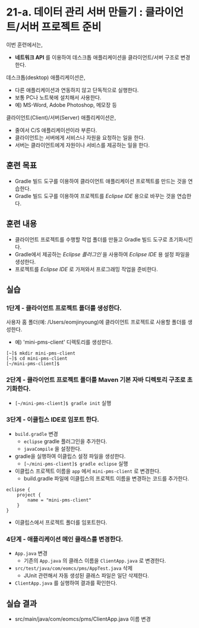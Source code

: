 # 21-a. 데이터 관리 서버 만들기 : 클라이언트/서버 프로젝트 준비

이번 훈련에서는,
- **네트워크 API** 를 이용하여 데스크톱 애플리케이션을 클라이언트/서버 구조로 변경한다.

데스크톱(desktop) 애플리케이션은,
- 다른 애플리케이션과 연동하지 않고 단독적으로 실행한다.
- 보통 PC나 노트북에 설치해서 사용한다.
- 예) MS-Word, Adobe Photoshop, 메모장 등

클라이언트(Client)/서버(Server) 애플리케이션은,
- 줄여서 C/S 애플리케이션이라 부른다.
- 클라이언트는 서버에게 서비스나 자원을 요청하는 일을 한다.
- 서버는 클라이언트에게 자원이나 서비스를 제공하는 일을 한다.


## 훈련 목표
- Gradle 빌드 도구를 이용하여 클라이언트 애플리케이션 프로젝트를 만드는 것을 연습한다.
- Gradle 빌드 도구를 이용하여 프로젝트를 *Eclipse IDE* 용으로 바꾸는 것을 연습한다.

## 훈련 내용
- 클라이언트 프로젝트를 수행할 작업 폴더를 만들고 Gradle 빌드 도구로 초기화시킨다.
- Gradle에서 제공하는 *Eclipse 플러그인* 을 사용하여 *Eclipse IDE* 용 설정 파일을 생성한다.
- 프로젝트를 *Eclipse IDE* 로 가져와서 프로그래밍 작업을 준비한다.

## 실습

### 1단계 - 클라이언트 프로젝트 폴더를 생성한다.

사용자 홈 폴더(예: /Users/eomjinyoung)에 클라이언트 프로젝트로 사용할 폴더를 생성한다.
- 예) 'mini-pms-client' 디렉토리를 생성한다.

```console
[~]$ mkdir mini-pms-client
[~]$ cd mini-pms-client
[~/mini-pms-client]$
```


### 2단계 - 클라이언트 프로젝트 폴더를 Maven 기본 자바 디렉토리 구조로 초기화한다.

- `[~/mini-pms-client]$ gradle init` 실행


### 3단계 - 이클립스 IDE로 임포트 한다.

- `build.gradle` 변경
  - `eclipse` gradle 플러그인을 추가한다.
  - `javaCompile` 을 설정한다.
- gradle을 실행하여 이클립스 설정 파일을 생성한다.
  - `[~/mini-pms-client]$ gradle eclipse` 실행
- 이클립스 프로젝트 이름을 `app` 에서 `mini-pms-client` 로 변경한다.
  - build.gradle 파일에 이클립스의 프로젝트 이름을 변경하는 코드를 추가한다.
```
eclipse {
    project {
        name = "mini-pms-client"
    }
}
```
- 이클립스에서 프로젝트 폴더를 임포트한다.


### 4단계 - 애플리케이션 메인 클래스를 변경한다.

- `App.java` 변경
  - 기존의 `App.java` 의 클래스 이름을 `ClientApp.java` 로 변경한다.
- `src/test/java/com/eomcs/pms/AppTest.java` 삭제
  - JUnit 관련해서 자동 생성된 클래스 파일은 일단 삭제한다.
- `ClientApp.java` 를 실행하여 결과를 확인한다.    


## 실습 결과
- src/main/java/com/eomcs/pms/ClientApp.java 이름 변경
